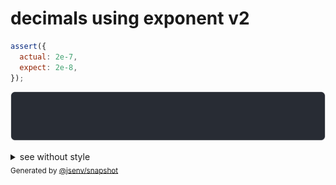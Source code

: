 # decimals using exponent v2

```js
assert({
  actual: 2e-7,
  expect: 2e-8,
});
```

![img](throw.svg)

<details>
  <summary>see without style</summary>

```console
AssertionError: actual and expect are different

actual: 0.00_000_002
expect: 0.000_000_002
```

</details>


<sub>
  Generated by <a href="https://github.com/jsenv/core/tree/main/packages/independent/snapshot">@jsenv/snapshot</a>
</sub>
